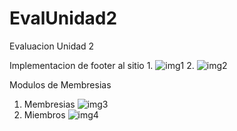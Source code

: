 # EvalUnidad2
Evaluacion Unidad 2

Implementacion de footer al sitio
1.
![img1](https://github.com/maxhithub12/EvalUnidad2/assets/111249522/a9b9614c-33c4-4eed-a635-fa31ed928b71)
2.
![img2](https://github.com/maxhithub12/EvalUnidad2/assets/111249522/42045f32-d10f-4c89-ad13-49afb890f634)

Modulos de Membresias
1. Membresias
![img3](https://github.com/maxhithub12/EvalUnidad2/assets/111249522/5213b7eb-b8aa-439b-8848-8eeacb867e5e)
2. Miembros
![img4](https://github.com/maxhithub12/EvalUnidad2/assets/111249522/38dbe7a1-db6d-4521-b1af-d3f6418e4e70)

